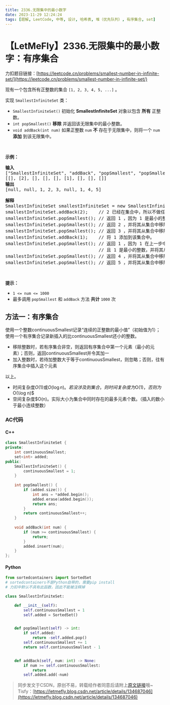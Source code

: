 ```yaml
---
title: 2336.无限集中的最小数字
date: 2023-11-29 12:24:24
tags: [题解, LeetCode, 中等, 设计, 哈希表, 堆（优先队列）, 有序集合, set]
---
```


# 【LetMeFly】2336.无限集中的最小数字：有序集合

力扣题目链接：[https://leetcode.cn/problems/smallest-number-in-infinite-set/](https://leetcode.cn/problems/smallest-number-in-infinite-set/)

<p>现有一个包含所有正整数的集合 <code>[1, 2, 3, 4, 5, ...]</code> 。</p>

<p>实现 <code>SmallestInfiniteSet</code> 类：</p>

<ul>
	<li><code>SmallestInfiniteSet()</code> 初始化 <strong>SmallestInfiniteSet</strong> 对象以包含 <strong>所有</strong> 正整数。</li>
	<li><code>int popSmallest()</code> <strong>移除</strong> 并返回该无限集中的最小整数。</li>
	<li><code>void addBack(int num)</code> 如果正整数 <code>num</code> <strong>不</strong> 存在于无限集中，则将一个 <code>num</code> <strong>添加</strong> 到该无限集中。</li>
</ul>

<p>&nbsp;</p>

<p><strong>示例：</strong></p>

<pre><strong>输入</strong>
["SmallestInfiniteSet", "addBack", "popSmallest", "popSmallest", "popSmallest", "addBack", "popSmallest", "popSmallest", "popSmallest"]
[[], [2], [], [], [], [1], [], [], []]
<strong>输出</strong>
[null, null, 1, 2, 3, null, 1, 4, 5]

<strong>解释</strong>
SmallestInfiniteSet smallestInfiniteSet = new SmallestInfiniteSet();
smallestInfiniteSet.addBack(2);    // 2 已经在集合中，所以不做任何变更。
smallestInfiniteSet.popSmallest(); // 返回 1 ，因为 1 是最小的整数，并将其从集合中移除。
smallestInfiniteSet.popSmallest(); // 返回 2 ，并将其从集合中移除。
smallestInfiniteSet.popSmallest(); // 返回 3 ，并将其从集合中移除。
smallestInfiniteSet.addBack(1);    // 将 1 添加到该集合中。
smallestInfiniteSet.popSmallest(); // 返回 1 ，因为 1 在上一步中被添加到集合中，
                                   // 且 1 是最小的整数，并将其从集合中移除。
smallestInfiniteSet.popSmallest(); // 返回 4 ，并将其从集合中移除。
smallestInfiniteSet.popSmallest(); // 返回 5 ，并将其从集合中移除。</pre>

<p>&nbsp;</p>

<p><strong>提示：</strong></p>

<ul>
	<li><code>1 &lt;= num &lt;= 1000</code></li>
	<li>最多调用 <code>popSmallest</code> 和 <code>addBack</code> 方法 <strong>共计</strong> <code>1000</code> 次</li>
</ul>


    
## 方法一：有序集合

使用一个整数continuousSmallest记录“连续的正整数的最小值”（初始值为1）；使用一个有序集合记录新插入的比continuousSmallest还小的整数。

+ 移除整数时，若有序集合非空，则返回有序集合中第一个元素（最小的元素）；否则，返回continuousSmallest并令其加一
+ 加入整数时，若待加整数大于等于continuousSmallest，则忽略；否则，往有序集合中插入这个元素

以上。

+ 时间复杂度$O(1)$或$O(\log n)。若没涉及到集合，则时间复杂度为$O(1)$，否则为$O(\log n)$
+ 空间复杂度$O(n)。实际大小为集合中同时存在的最多元素个数。（插入的数小于最小连续整数）

### AC代码

#### C++

```cpp
class SmallestInfiniteSet {
private:
    int continuousSmallest;
    set<int> added;
public:
    SmallestInfiniteSet() {
        continuousSmallest = 1;
    }
    
    int popSmallest() {
        if (added.size()) {
            int ans = *added.begin();
            added.erase(added.begin());
            return ans;
        }
        return continuousSmallest++;
    }
    
    void addBack(int num) {
        if (num >= continuousSmallest) {
            return;
        }
        added.insert(num);
    }
};
```

#### Python

```python
from sortedcontainers import SortedSet 
# sortedcontainers不是Python自带的，需要pip install
# 力扣中默认不具有此函数，因此不能被注释掉

class SmallestInfiniteSet:

    def __init__(self):
        self.continuousSmallest = 1
        self.added = SortedSet()


    def popSmallest(self) -> int:
        if self.added:
            return -self.added.pop()
        self.continuousSmallest += 1
        return self.continuousSmallest - 1


    def addBack(self, num: int) -> None:
        if num >= self.continuousSmallest:
            return
        self.added.add(-num)
```

> 同步发文于CSDN，原创不易，转载经作者同意后请附上[原文链接](https://blog.tisfy.eu.org/2023/11/29/LeetCode%202336.%E6%97%A0%E9%99%90%E9%9B%86%E4%B8%AD%E7%9A%84%E6%9C%80%E5%B0%8F%E6%95%B0%E5%AD%97/)哦~
> Tisfy：[https://letmefly.blog.csdn.net/article/details/134687046](https://letmefly.blog.csdn.net/article/details/134687046)
